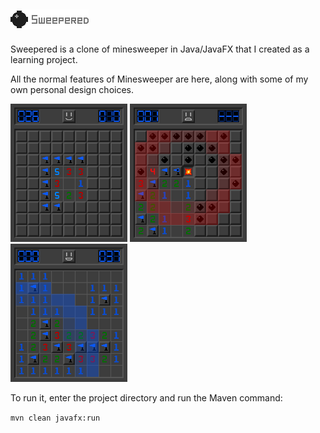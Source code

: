 [<img src="markdown/logo.png">](markdown/logo.png)
------

Sweepered is a clone of minesweeper in Java/JavaFX that I created as a learning project.

All the normal features of Minesweeper are here, along with some of my own personal design choices.

[<img src="markdown/gameStarted.png" width=187>](markdown/gameStarted.png)
[<img src="markdown/gameExploded.png" width=187>](markdown/gameExploded.png)
[<img src="markdown/gameCleared.png" width=187>](markdown/gameCleared.png)

To run it, enter the project directory and run the Maven command:

`mvn clean javafx:run`
